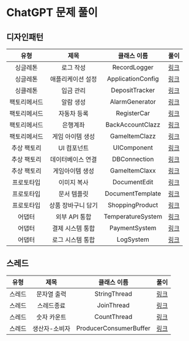 # ChatGPT 문제 풀이

## 디자인패턴
 |   유형   |     제목     |         클래스 이름         |                 풀이                 |
|:------:|:----------:|:----------------------:|:----------------------------------:|
|  싱글레톤  |   로그 작성    |      RecordLogger      | [링크](https://areum.tistory.com/36) |
|  싱글레톤  | 애플리케이션 설정  |   ApplicationConfig    | [링크](https://areum.tistory.com/43) |
|  싱클레톤  |   입금 관리    |     DepositTracker     | [링크](https://areum.tistory.com/44) |
| 팩토리메서드 |   알람 생성    |     AlarmGenerator     | [링크](https://areum.tistory.com/45) |
| 팩토리메서드 |   자동차 등록   |      RegisterCar       | [링크](https://areum.tistory.com/46) |
| 팩토리메서드 |    은행계좌    |    BackAccountClazz    | [링크](https://areum.tistory.com/47) |
| 팩토리메서드 | 게임 아이템 생성  |     GameItemClazz      | [링크](https://areum.tistory.com/48) |
| 추상 팩토리 |  UI 컴포넌트   |      UIComponent       | [링크](https://areum.tistory.com/49) |
| 추상 팩토리 | 데이터베이스 연결  |      DBConnection      | [링크](https://areum.tistory.com/50) |
| 추상 팩토리 |  게임아이템 생성  |     GameItemClaxx      | [링크](https://areum.tistory.com/51) |
| 프로토타입  |   이미지 복사   |      DocumentEdit      | [링크](https://areum.tistory.com/52) |
| 프로토타입  |   문서 템플릿   |    DocumentTemplate    | [링크](https://areum.tistory.com/53) |
| 프로토타입  | 상품 장바구니 담기 |    ShoppingProduct     | [링크](https://areum.tistory.com/54) |
|  어댑터   | 외부 API 통합  |   TemperatureSystem    | [링크](https://areum.tistory.com/55) |
|  어댑터   | 결제 시스템 통합  |     PaymentSystem      | [링크](https://areum.tistory.com/56) |
|  어댑터   | 로그 시스템 통합  |       LogSystem        | [링크](https://areum.tistory.com/57) |


## 스레드
|   유형   |     제목     |         클래스 이름         |                 풀이                  |
|:------:|:----------:|:----------------------:|:-----------------------------------:|
|  스레드   |   문자열 출력   |      StringThread      | [링크](https://areum.tistory.com/37)  |
|  스레드   |   스레드종료    |       JoinThread       | [링크](https://areum.tistory.com/39)  |
|  스레드   |   숫자 카운트   |      CountThread       | [링크](https://areum.tistory.com/41)  |
|  스레드   |  생산자-소비자   | ProducerConsumerBuffer | [링크](https://areum.tistory.com/42)  |
